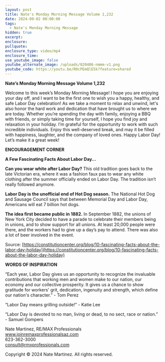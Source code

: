 ```yaml
---
layout: post
title: Nate's Monday Morning Message Volume 1,232
date: 2024-09-02 00:00:00
tags:
  - Nate's Monday Morning Message
hidden: true
excerpt:
enclosure:
pullquote:
enclosure_type: video/mp4
enclosure_time:
use_youtube_image: false
youtube_alternate_image: /uploads/020406-nmmm-v1.png
youtube_code: https://youtu.be/R0cPEmQlE5k?feature=shared
---
```

**Nate’s Monday Morning Message Volume 1,232**

Welcome to this week’s Monday Morning Message! I hope you are enjoying your day off, and I want to be the first one to wish you a happy, healthy, and safe Labor Day celebration! As we take a moment to relax and unwind, let's also honor the hard work and dedication that have brought us to where we are today. Whether you’re spending the day with family, enjoying a BBQ with friends, or simply taking time for yourself, I hope you find joy and relaxation in your holiday. I’m grateful for the opportunity to work with such incredible individuals. Enjoy this well-deserved break, and may it be filled with happiness, laughter, and the company of loved ones. Happy Labor Day! Let’s make it a great week!

**ENCOURAGEMENT CORNER**&nbsp;

**A Few Fascinating Facts About Labor Day…**

**Can you wear white after Labor Day?** This old tradition goes back to the late Victorian era, where it was a fashion faux pas to wear any white clothing after the summer officially ended on Labor Day. The tradition isn’t really followed anymore.

**Labor Day is the unofficial end of Hot Dog season.** The National Hot Dog and Sausage Council says that between Memorial Day and Labor Day, Americans will eat 7 billion hot dogs.

**The idea first became public in 1882.** In September 1882, the unions of New York City decided to have a parade to celebrate their members being in unions, and to show support for all unions. At least 20,000 people were there, and the workers had to give up a day’s pay to attend. There was also a lot of beer involved in the event.

Source: [https://constitutioncenter.org/blog/10-fascinating-facts-about-the-labor-day-holiday](https://constitutioncenter.org/blog/10-fascinating-facts-about-the-labor-day-holiday)

**WORDS OF INSPIRATION**

“Each year, Labor Day gives us an opportunity to recognize the invaluable contributions that working men and women make to our nation, our economy and our collective prosperity. It gives us a chance to show gratitude for workers' grit, dedication, ingenuity and strength, which define our nation's character.” - Tom Perez

“Labor Day means grilling outside!” - Katie Lee

“Labor Day is devoted to no man, living or dead, to no sect, race or nation.” - Samuel Gompers

Nate Martinez, RE/MAX Professionals<br>www.joinremaxprofessionalsaz.com<br>623-362-3000<br>consult@rmxprofessionals.com

Copyright © 2024 Nate Martinez. All rights reserved.